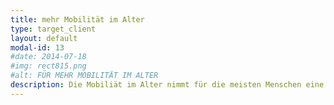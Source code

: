 ```yaml
---
title: mehr Mobilität im Alter
type: target_client
layout: default
modal-id: 13
#date: 2014-07-18
#img: rect815.png
#alt: FÜR MEHR MOBILITÄT IM ALTER
description: Die Mobiliät im Alter nimmt für die meisten Menschen eine immer höhere Priorität an, durch eine steife Wirbelsäule wird diese stark eingeschränkt. Beim Training von Elephant Pilates trainierst Du Deine Tiefenmuskulatur und damit Deine Stabilität, Deine Balance verbessert sich und die regelmässig eingebauten sanften Dehnungen helfen, Deinem Körper wieder zu alter Länge zu verhelfen. Pilates ist für alle Altersgruppen und Fitnesslevel geeignet. 
---
```

